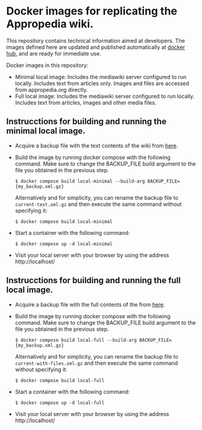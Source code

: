 Docker images for replicating the Appropedia wiki.
==================================================

This repository contains technical information aimed at developers. The images defined here are
updated and published automatically at [docker hub](https://hub.docker.com/u/appropedia), and are
ready for immediate use.

Docker images in this repository:
- Minimal local image: Includes the mediawiki server configured to run locally. Includes text
  from articles only. Images and files are accessed from appropedia.org directly.
- Full local image: Includes the mediawiki server configured to run locally. Includes text from
  articles, images and other media files.

Instrucctions for building and running the minimal local image.
---------------------------------------------------------------

  - Acquire a backup file with the text contents of the wiki from
    [here](https://dumps.appropedia.org/).

  - Build the image by running docker compose with the following command. Make sure to change the
    BACKUP_FILE build argument to the file you obtained in the previous step.

    ```
    $ docker compose build local-minimal --build-arg BACKUP_FILE={my_backup.xml.gz}
    ```

    Alternatively and for simplicity, you can rename the backup file to `current-text.xml.gz` and
    then execute the same command without specifying it:

    ```
    $ docker compose build local-minimal
    ```

  - Start a container with the following command:

    ```
    $ docker compose up -d local-minimal
    ```

  - Visit your local server with your browser by using the address http://localhost/

Instrucctions for building and running the full local image.
------------------------------------------------------------

  - Acquire a backup file with the full contents of the from [here](https://dumps.appropedia.org/).

  - Build the image by running docker compose with the following command. Make sure to change the
    BACKUP_FILE build argument to the file you obtained in the previous step.

    ```
    $ docker compose build local-full --build-arg BACKUP_FILE={my_backup.xml.gz}
    ```

    Alternatively and for simplicity, you can rename the backup file to `current-with-files.xml.gz`
    and then execute the same command without specifying it:

    ```
    $ docker compose build local-full
    ```

  - Start a container with the following command:

    ```
    $ docker compose up -d local-full
    ```

  - Visit your local server with your browser by using the address http://localhost/
